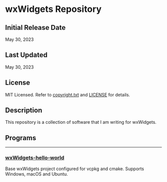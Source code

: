 # wxWidgets Repository

## Initial Release Date
May 30, 2023

## Last Updated
May 30, 2023

## License

MIT Licensed. Refer to [copyright.txt](copyright.txt) and [LICENSE](LICENSE) for details.

## Description

This repository is a collection of software that I am writing for wxWidgets.

## Programs

***
### [wxWidgets-hello-world](wxWidgets-hello-world)

Base wxWidgets project configured for vcpkg and cmake. Supports Windows, macOS and Ubuntu.
